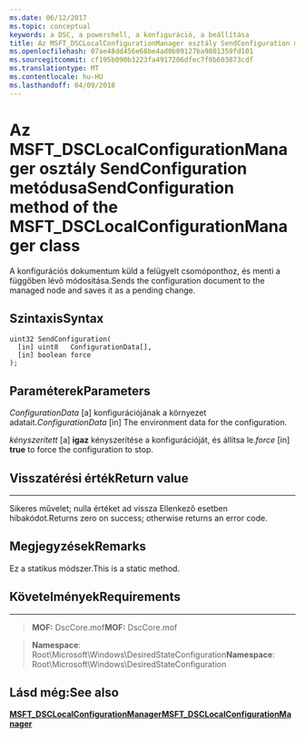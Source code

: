 ```yaml
---
ms.date: 06/12/2017
ms.topic: conceptual
keywords: a DSC, a powershell, a konfiguráció, a beállítása
title: Az MSFT_DSCLocalConfigurationManager osztály SendConfiguration metódusa
ms.openlocfilehash: 07ae48dd456e68be4ad0b09127ba9801359fd101
ms.sourcegitcommit: cf195b090b3223fa4917206dfec7f0b603873cdf
ms.translationtype: MT
ms.contentlocale: hu-HU
ms.lasthandoff: 04/09/2018
---
```

# <a name="sendconfiguration-method-of-the-msftdsclocalconfigurationmanager-class"></a><span data-ttu-id="17b32-103">Az MSFT_DSCLocalConfigurationManager osztály SendConfiguration metódusa</span><span class="sxs-lookup"><span data-stu-id="17b32-103">SendConfiguration method of the MSFT_DSCLocalConfigurationManager class</span></span>

<span data-ttu-id="17b32-104">A konfigurációs dokumentum küld a felügyelt csomóponthoz, és menti a függőben lévő módosítása.</span><span class="sxs-lookup"><span data-stu-id="17b32-104">Sends the configuration document to the managed node and saves it as a pending change.</span></span>

<a name="syntax"></a><span data-ttu-id="17b32-105">Szintaxis</span><span class="sxs-lookup"><span data-stu-id="17b32-105">Syntax</span></span>
------

```mof
uint32 SendConfiguration(
  [in] uint8   ConfigurationData[],
  [in] boolean force
);
```

<a name="parameters"></a><span data-ttu-id="17b32-106">Paraméterek</span><span class="sxs-lookup"><span data-stu-id="17b32-106">Parameters</span></span>
----------

<span data-ttu-id="17b32-107">*ConfigurationData* \[a\] konfigurációjának a környezet adatait.</span><span class="sxs-lookup"><span data-stu-id="17b32-107">*ConfigurationData* \[in\] The environment data for the configuration.</span></span>

<span data-ttu-id="17b32-108">*kényszerített* \[a\] **igaz** kényszerítése a konfigurációját, és állítsa le.</span><span class="sxs-lookup"><span data-stu-id="17b32-108">*force* \[in\] **true** to force the configuration to stop.</span></span>

## <a name="return-value"></a><span data-ttu-id="17b32-109">Visszatérési érték</span><span class="sxs-lookup"><span data-stu-id="17b32-109">Return value</span></span>
------------

<span data-ttu-id="17b32-110">Sikeres művelet; nulla értéket ad vissza Ellenkező esetben hibakódot.</span><span class="sxs-lookup"><span data-stu-id="17b32-110">Returns zero on success; otherwise returns an error code.</span></span>

## <a name="remarks"></a><span data-ttu-id="17b32-111">Megjegyzések</span><span class="sxs-lookup"><span data-stu-id="17b32-111">Remarks</span></span>

<span data-ttu-id="17b32-112">Ez a statikus módszer.</span><span class="sxs-lookup"><span data-stu-id="17b32-112">This is a static method.</span></span>

## <a name="requirements"></a><span data-ttu-id="17b32-113">Követelmények</span><span class="sxs-lookup"><span data-stu-id="17b32-113">Requirements</span></span>
------------
><span data-ttu-id="17b32-114">**MOF:** DscCore.mof</span><span class="sxs-lookup"><span data-stu-id="17b32-114">**MOF:** DscCore.mof</span></span>

><span data-ttu-id="17b32-115">**Namespace**: Root\Microsoft\Windows\DesiredStateConfiguration</span><span class="sxs-lookup"><span data-stu-id="17b32-115">**Namespace**: Root\Microsoft\Windows\DesiredStateConfiguration</span></span>


## <a name="see-also"></a><span data-ttu-id="17b32-116">Lásd még:</span><span class="sxs-lookup"><span data-stu-id="17b32-116">See also</span></span>


[<span data-ttu-id="17b32-117">**MSFT_DSCLocalConfigurationManager**</span><span class="sxs-lookup"><span data-stu-id="17b32-117">**MSFT_DSCLocalConfigurationManager**</span></span>](msft-dsclocalconfigurationmanager.md)